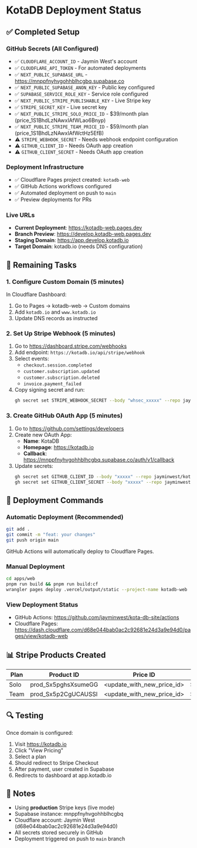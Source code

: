 # KotaDB Deployment Status

## ✅ Completed Setup

### GitHub Secrets (All Configured)

- ✅ `CLOUDFLARE_ACCOUNT_ID` - Jaymin West's account
- ✅ `CLOUDFLARE_API_TOKEN` - For automated deployments
- ✅ `NEXT_PUBLIC_SUPABASE_URL` - https://mnppfnyhvgohhblhcgbq.supabase.co
- ✅ `NEXT_PUBLIC_SUPABASE_ANON_KEY` - Public key configured
- ✅ `SUPABASE_SERVICE_ROLE_KEY` - Service role configured
- ✅ `NEXT_PUBLIC_STRIPE_PUBLISHABLE_KEY` - Live Stripe key
- ✅ `STRIPE_SECRET_KEY` - Live secret key
- ✅ `NEXT_PUBLIC_STRIPE_SOLO_PRICE_ID` - $39/month plan (price_1S1BhdLzNAwxIAfWLao6Bnyp)
- ✅ `NEXT_PUBLIC_STRIPE_TEAM_PRICE_ID` - $59/month plan (price_1S1BhdLzNAwxIAfWctHz5EfB)
- ⚠️ `STRIPE_WEBHOOK_SECRET` - Needs webhook endpoint configuration
- ⚠️ `GITHUB_CLIENT_ID` - Needs OAuth app creation
- ⚠️ `GITHUB_CLIENT_SECRET` - Needs OAuth app creation

### Deployment Infrastructure

- ✅ Cloudflare Pages project created: `kotadb-web`
- ✅ GitHub Actions workflows configured
- ✅ Automated deployment on push to `main`
- ✅ Preview deployments for PRs

### Live URLs

- **Current Deployment**: https://kotadb-web.pages.dev
- **Branch Preview**: https://develop.kotadb-web.pages.dev
- **Staging Domain**: https://app.develop.kotadb.io
- **Target Domain**: kotadb.io (needs DNS configuration)

## 🔧 Remaining Tasks

### 1. Configure Custom Domain (5 minutes)

In Cloudflare Dashboard:

1. Go to Pages → kotadb-web → Custom domains
2. Add `kotadb.io` and `www.kotadb.io`
3. Update DNS records as instructed

### 2. Set Up Stripe Webhook (5 minutes)

1. Go to https://dashboard.stripe.com/webhooks
2. Add endpoint: `https://kotadb.io/api/stripe/webhook`
3. Select events:
   - `checkout.session.completed`
   - `customer.subscription.updated`
   - `customer.subscription.deleted`
   - `invoice.payment_failed`
4. Copy signing secret and run:
   ```bash
   gh secret set STRIPE_WEBHOOK_SECRET --body "whsec_xxxxx" --repo jayminwest/kota-db-site
   ```

### 3. Create GitHub OAuth App (5 minutes)

1. Go to https://github.com/settings/developers
2. Create new OAuth App:
   - **Name**: KotaDB
   - **Homepage**: https://kotadb.io
   - **Callback**: https://mnppfnyhvgohhblhcgbq.supabase.co/auth/v1/callback
3. Update secrets:
   ```bash
   gh secret set GITHUB_CLIENT_ID --body "xxxxx" --repo jayminwest/kota-db-site
   gh secret set GITHUB_CLIENT_SECRET --body "xxxxx" --repo jayminwest/kota-db-site
   ```

## 🚀 Deployment Commands

### Automatic Deployment (Recommended)

```bash
git add .
git commit -m "feat: your changes"
git push origin main
```

GitHub Actions will automatically deploy to Cloudflare Pages.

### Manual Deployment

```bash
cd apps/web
pnpm run build && pnpm run build:cf
wrangler pages deploy .vercel/output/static --project-name kotadb-web
```

### View Deployment Status

- GitHub Actions: https://github.com/jayminwest/kota-db-site/actions
- Cloudflare Pages: https://dash.cloudflare.com/d68e044bab0ac2c92681e24d3a9e94d0/pages/view/kotadb-web

## 📊 Stripe Products Created

| Plan | Product ID          | Price ID                   | Amount         |
| ---- | ------------------- | -------------------------- | -------------- |
| Solo | prod_Sx5pghsXsumeGG | <update_with_new_price_id> | $29/month      |
| Team | prod_Sx5p2CgUCAUSSl | <update_with_new_price_id> | $49/seat/month |

## 🔍 Testing

Once domain is configured:

1. Visit https://kotadb.io
2. Click "View Pricing"
3. Select a plan
4. Should redirect to Stripe Checkout
5. After payment, user created in Supabase
6. Redirects to dashboard at app.kotadb.io

## 📝 Notes

- Using **production** Stripe keys (live mode)
- Supabase instance: mnppfnyhvgohhblhcgbq
- Cloudflare account: Jaymin West (d68e044bab0ac2c92681e24d3a9e94d0)
- All secrets stored securely in GitHub
- Deployment triggered on push to `main` branch
